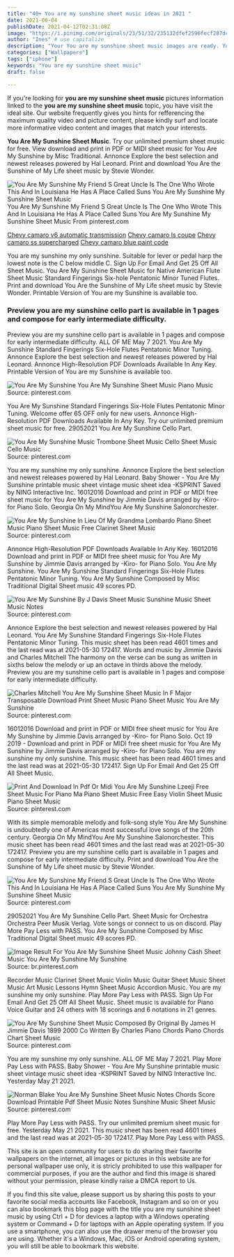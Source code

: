 ```yaml
---
title: "40+ You are my sunshine sheet music ideas in 2021 "
date: 2021-06-04
publishDate: 2021-04-12T02:31:08Z
image: "https://i.pinimg.com/originals/23/51/32/235132dfef2596fecf287dc05f9e1f17.png"
author: "Ines" # use capitalize
description: "Your You are my sunshine sheet music images are ready. You are my sunshine sheet music are a topic that is being searched for and liked by netizens today. You can Download the You are my sunshine sheet music files here. Download all royalty-free photos and vectors."
categories: ["Wallpapers"]
tags: ["iphone"]
keywords: "You are my sunshine sheet music"
draft: false

---
```


If you're looking for **you are my sunshine sheet music** pictures information linked to the **you are my sunshine sheet music** topic, you have visit the ideal  site.  Our website frequently  gives you  hints  for refferencing  the maximum  quality video and picture  content, please kindly surf and locate more informative video content and images  that match your interests.

**You Are My Sunshine Sheet Music**. Try our unlimited premium sheet music for free. View download and print in PDF or MIDI sheet music for You Are My Sunshine by Misc Traditional. Annonce Explore the best selection and newest releases powered by Hal Leonard. Print and download You Are the Sunshine of My Life sheet music by Stevie Wonder.

![You Are My Sunshine My Friend S Great Uncle Is The One Who Wrote This And In Louisiana He Has A Place Called Suns You Are My Sunshine My Sunshine Sheet Music](https://i.pinimg.com/originals/fe/d1/ce/fed1cebcb9208333caf2f2fe4081aca1.jpg "You Are My Sunshine My Friend S Great Uncle Is The One Who Wrote This And In Louisiana He Has A Place Called Suns You Are My Sunshine My Sunshine Sheet Music")
You Are My Sunshine My Friend S Great Uncle Is The One Who Wrote This And In Louisiana He Has A Place Called Suns You Are My Sunshine My Sunshine Sheet Music From pinterest.com

[Chevy camaro v6 automatic transmission](/chevy-camaro-v6-automatic-transmission/)
[Chevy camaro ls coupe](/chevy-camaro-ls-coupe/)
[Chevy camaro ss supercharged](/chevy-camaro-ss-supercharged/)
[Chevy camaro blue paint code](/chevy-camaro-blue-paint-code/)

You are my sunshine my only sunshine. Suitable for lever or pedal harp the lowest note is the C below middle C. Sign Up For Email And Get 25 Off All Sheet Music. You Are My Sunshine Sheet Music for Native American Flute Sheet Music Standard Fingerings Six-hole Pentatonic Minor Tuned Flutes. Print and download You Are the Sunshine of My Life sheet music by Stevie Wonder. Printable Version of You are my Sunshine is available too.

### Preview you are my sunshine cello part is available in 1 pages and compose for early intermediate difficulty.

Preview you are my sunshine cello part is available in 1 pages and compose for early intermediate difficulty. ALL OF ME May 7 2021. You Are My Sunshine Standard Fingerings Six-Hole Flutes Pentatonic Minor Tuning. Annonce Explore the best selection and newest releases powered by Hal Leonard. Annonce High-Resolution PDF Downloads Available In Any Key. Printable Version of You are my Sunshine is available too.


![You Are My Sunshine You Are My Sunshine Sheet Music Piano Music](https://i.pinimg.com/originals/ce/fb/12/cefb12f65b5df4515d446918bd3eef1f.png "You Are My Sunshine You Are My Sunshine Sheet Music Piano Music")
Source: pinterest.com

You Are My Sunshine Standard Fingerings Six-Hole Flutes Pentatonic Minor Tuning. Welcome offer 65 OFF only for new users. Annonce High-Resolution PDF Downloads Available In Any Key. Try our unlimited premium sheet music for free. 29052021 You Are My Sunshine Cello Part.

![You Are My Sunshine Music Trombone Sheet Music Cello Sheet Music Cello Music](https://i.pinimg.com/originals/bb/b5/51/bbb551f598acc5121f8729a68476ba68.jpg "You Are My Sunshine Music Trombone Sheet Music Cello Sheet Music Cello Music")
Source: pinterest.com

You are my sunshine my only sunshine. Annonce Explore the best selection and newest releases powered by Hal Leonard. Baby Shower - You Are My Sunshine printable music sheet vintage music sheet idea -KSPRINT Saved by NING Interactive Inc. 16012016 Download and print in PDF or MIDI free sheet music for You Are My Sunshine by Jimmie Davis arranged by -Kiro- for Piano Solo. Georgia On My MindYou Are My Sunshine Salonorchester.

![You Are My Sunshine In Lieu Of My Grandma Lombardo Piano Sheet Music Piano Sheet Music Free Clarinet Sheet Music](https://i.pinimg.com/originals/31/fa/b8/31fab8cf4f0d277666b52cfc68887551.jpg "You Are My Sunshine In Lieu Of My Grandma Lombardo Piano Sheet Music Piano Sheet Music Free Clarinet Sheet Music")
Source: pinterest.com

Annonce High-Resolution PDF Downloads Available In Any Key. 16012016 Download and print in PDF or MIDI free sheet music for You Are My Sunshine by Jimmie Davis arranged by -Kiro- for Piano Solo. You Are My Sunshine. You Are My Sunshine Standard Fingerings Six-Hole Flutes Pentatonic Minor Tuning. You Are My Sunshine Composed by Misc Traditional Digital Sheet music 49 scores PD.

![You Are My Sunshine By J Davis Sheet Music Sunshine Music Sheet Music Notes](https://i.pinimg.com/originals/57/e8/6b/57e86b169f4b4eda4dfcf44d1ed2a9d3.jpg "You Are My Sunshine By J Davis Sheet Music Sunshine Music Sheet Music Notes")
Source: pinterest.com

Annonce Explore the best selection and newest releases powered by Hal Leonard. You Are My Sunshine Standard Fingerings Six-Hole Flutes Pentatonic Minor Tuning. This music sheet has been read 4601 times and the last read was at 2021-05-30 172417. Words and music by Jimmie Davis and Charles Mitchell The harmony on the verse can be sung as written in sixths below the melody or up an octave in thirds above the melody. Preview you are my sunshine cello part is available in 1 pages and compose for early intermediate difficulty.

![Charles Mitchell You Are My Sunshine Sheet Music In F Major Transposable Download Print Sheet Music Piano Sheet Music You Are My Sunshine](https://i.pinimg.com/originals/6f/13/5e/6f135e29c468307ae55d4c7235d143f6.gif "Charles Mitchell You Are My Sunshine Sheet Music In F Major Transposable Download Print Sheet Music Piano Sheet Music You Are My Sunshine")
Source: pinterest.com

16012016 Download and print in PDF or MIDI free sheet music for You Are My Sunshine by Jimmie Davis arranged by -Kiro- for Piano Solo. Oct 19 2019 - Download and print in PDF or MIDI free sheet music for You Are My Sunshine by Jimmie Davis arranged by -Kiro- for Piano Solo. You are my sunshine my only sunshine. This music sheet has been read 4601 times and the last read was at 2021-05-30 172417. Sign Up For Email And Get 25 Off All Sheet Music.

![Print And Download In Pdf Or Midi You Are My Sunshine Lzeeji Free Sheet Music For Piano Ma Piano Sheet Music Free Easy Violin Sheet Music Piano Sheet Music](https://i.pinimg.com/originals/33/5f/a3/335fa3b764ef1dce5506fb17c4fbfc8d.png "Print And Download In Pdf Or Midi You Are My Sunshine Lzeeji Free Sheet Music For Piano Ma Piano Sheet Music Free Easy Violin Sheet Music Piano Sheet Music")
Source: pinterest.com

With its simple memorable melody and folk-song style You Are My Sunshine is undoubtedly one of Americas most successful love songs of the 20th century. Georgia On My MindYou Are My Sunshine Salonorchester. This music sheet has been read 4601 times and the last read was at 2021-05-30 172417. Preview you are my sunshine cello part is available in 1 pages and compose for early intermediate difficulty. Print and download You Are the Sunshine of My Life sheet music by Stevie Wonder.

![You Are My Sunshine My Friend S Great Uncle Is The One Who Wrote This And In Louisiana He Has A Place Called Suns You Are My Sunshine My Sunshine Sheet Music](https://i.pinimg.com/originals/fe/d1/ce/fed1cebcb9208333caf2f2fe4081aca1.jpg "You Are My Sunshine My Friend S Great Uncle Is The One Who Wrote This And In Louisiana He Has A Place Called Suns You Are My Sunshine My Sunshine Sheet Music")
Source: pinterest.com

29052021 You Are My Sunshine Cello Part. Sheet Music for Orchestra Orchestra Peer Musik Verlag. Vote songs or connect to us on discord. Play More Pay Less with PASS. You Are My Sunshine Composed by Misc Traditional Digital Sheet music 49 scores PD.

![Image Result For You Are My Sunshine Sheet Music Johnny Cash Sheet Music You Are My Sunshine My Sunshine](https://i.pinimg.com/236x/bf/c9/4b/bfc94b85d14c4d743e45531fcc3f7d94.jpg "Image Result For You Are My Sunshine Sheet Music Johnny Cash Sheet Music You Are My Sunshine My Sunshine")
Source: br.pinterest.com

Recorder Music Clarinet Sheet Music Violin Music Guitar Sheet Music Sheet Music Art Music Lessons Hymn Sheet Music Accordion Music. You are my sunshine my only sunshine. Play More Pay Less with PASS. Sign Up For Email And Get 25 Off All Sheet Music. Sheet music is available for Piano Voice Guitar and 24 others with 18 scorings and 6 notations in 21 genres.

![You Are My Sunshine Sheet Music Composed By Original By James H Jimmie Davis 1899 2000 Co Written By Charles Piano Chords Piano Chords Chart Sheet Music](https://i.pinimg.com/originals/00/7f/84/007f84b134b166d56593b50a795c8ea7.png "You Are My Sunshine Sheet Music Composed By Original By James H Jimmie Davis 1899 2000 Co Written By Charles Piano Chords Piano Chords Chart Sheet Music")
Source: pinterest.com

You are my sunshine my only sunshine. ALL OF ME May 7 2021. Play More Pay Less with PASS. Baby Shower - You Are My Sunshine printable music sheet vintage music sheet idea -KSPRINT Saved by NING Interactive Inc. Yesterday May 21 2021.

![Norman Blake You Are My Sunshine Sheet Music Notes Chords Score Download Printable Pdf Sheet Music Notes Sunshine Music Sheet Music](https://i.pinimg.com/originals/23/51/32/235132dfef2596fecf287dc05f9e1f17.png "Norman Blake You Are My Sunshine Sheet Music Notes Chords Score Download Printable Pdf Sheet Music Notes Sunshine Music Sheet Music")
Source: pinterest.com

Play More Pay Less with PASS. Try our unlimited premium sheet music for free. Yesterday May 21 2021. This music sheet has been read 4601 times and the last read was at 2021-05-30 172417. Play More Pay Less with PASS.

This site is an open community for users to do sharing their favorite wallpapers on the internet, all images or pictures in this website are for personal wallpaper use only, it is stricly prohibited to use this wallpaper for commercial purposes, if you are the author and find this image is shared without your permission, please kindly raise a DMCA report to Us.

If you find this site value, please support us by sharing this posts to your favorite social media accounts like Facebook, Instagram and so on or you can also bookmark this blog page with the title you are my sunshine sheet music by using Ctrl + D for devices a laptop with a Windows operating system or Command + D for laptops with an Apple operating system. If you use a smartphone, you can also use the drawer menu of the browser you are using. Whether it's a Windows, Mac, iOS or Android operating system, you will still be able to bookmark this website.
